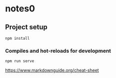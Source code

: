 # notes0

## Project setup
```
npm install
```

### Compiles and hot-reloads for development
```
npm run serve
```
https://www.markdownguide.org/cheat-sheet
